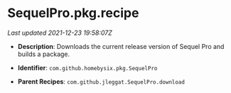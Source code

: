# SequelPro.pkg.recipe

_Last updated 2021-12-23 19:58:07Z_

- **Description**: Downloads the current release version of Sequel Pro and builds a package.

- **Identifier**: `com.github.homebysix.pkg.SequelPro`

- **Parent Recipes**: `com.github.jleggat.SequelPro.download`